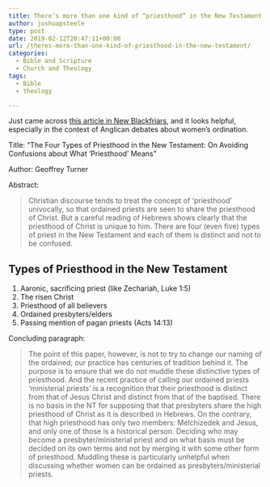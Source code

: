 ```yaml
---
title: There’s more than one kind of “priesthood” in the New Testament
author: joshuapsteele
type: post
date: 2019-02-12T20:47:11+00:00
url: /theres-more-than-one-kind-of-priesthood-in-the-new-testament/
categories:
  - Bible and Scripture
  - Church and Theology
tags:
  - Bible
  - theology

---
```

Just came across [this article in New Blackfriars][1], and it looks helpful, especially in the context of Anglican debates about women&#8217;s ordination.

Title: &#8220;The Four Types of Priesthood in the New Testament: On Avoiding Confusions about What ‘Priesthood’ Means&#8221;

Author: Geoffrey Turner

Abstract:

> Christian discourse tends to treat the concept of ‘priesthood’ univocally, so that ordained priests are seen to share the priesthood of Christ. But a careful reading of Hebrews shows clearly that the priesthood of Christ is unique to him. There are four (even five) types of priest in the New Testament and each of them is distinct and not to be confused. 

## Types of Priesthood in the New Testament

  1. Aaronic, sacrificing priest (like Zechariah, Luke 1:5)
  2. The risen Christ
  3. Priesthood of all believers
  4. Ordained presbyters/elders
  5. Passing mention of pagan priests (Acts 14:13)

Concluding paragraph:

> The point of this paper, however, is not to try to change our naming of the ordained; our practice has centuries of tradition behind it. The purpose is to ensure that we do not muddle these distinctive types of priesthood. And the recent practice of calling our ordained priests ‘ministerial priests’ is a recognition that their priesthood is distinct from that of Jesus Christ and distinct from that of the baptised. There is no basis in the NT for supposing that that presbyters share the high priesthood of Christ as it is described in Hebrews. On the contrary, that high priesthood has only two members: Melchizedek and Jesus, and only one of those is a historical person. Deciding who may become a presbyter/ministerial priest and on what basis must be decided on its own terms and not by merging it with some other form of priesthood. Muddling these is particularly unhelpful when discussing whether women can be ordained as presbyters/ministerial priests.

 [1]: https://doi.org/10.1111/nbfr.12440